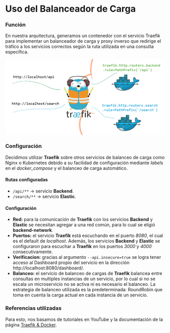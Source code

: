 # Uso del Balanceador de Carga

### Función

En nuestra arquitectura, generamos un contenedor con el servicio Traefik para implementar un balanceador de carga y proxy inverso que redirige el tráfico a los servicios correctos según la ruta utilizada en una consulta específica.  

![Diagrama Traefik](./img/traefik.png)


### Configuración

Decidimos utilizar __Traefik__ sobre otros servicios de balanceo de carga como Nginx o Kubernetes debido a su facilidad de configuración mediante _labels_ en el _docker_compose_ y el balanceo de carga automático.

#### Rutas configuradas

- `/api/**` → servicio __Backend__.
- `/search/**` → servicio __Elastic__.

#### Configuración
- __Red:__ para la comunicación de __Traefik__ con los servicios __Backend__ y __Elastic__ se necesitan agregar a una red común, para lo cual se eligió __backend-network__.
- __Puertos:__ el servicio __Traefik__ está escuchando en el puerto _8080_, el cual es el default de _localhost_. Además, los servicios __Backend__ y __Elastic__ se configuraron para escuchar a __Traefik__ en los puertos _3000_ y _4000_ consecutivamente. 
- __Verificacion:__ gracias al argumento `--api.insecure=true` se logra tener acceso al Dashboard propio del servicio en la dirección http://localhost:8080/dashboard/.
- __Balanceo:__ el servicio de balanceo de cargas de __Traefik__ balancea entre consultas en multiples instancias de un servicio, por lo cual si no se escala un microservicio no se activa ni es necesario el balanceo. La estrategia de balanceo utilizada es la predeterminada: RoundRobin que toma en cuenta la carga actual en cada instancia de un servicio. 


### Referencias utilizadas
Para esto, nos basamos de tutoriales en YouTube y la documentación de la página [Traefik & Docker](https://doc.traefik.io/traefik/routing/providers/docker/).